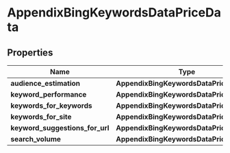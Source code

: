 # AppendixBingKeywordsDataPriceData


## Properties

| Name | Type | Description | Notes |
|------------ | ------------- | ------------- | -------------|
**audience_estimation** | **AppendixBingKeywordsDataPriceDataInfo** |  |[optional]|
**keyword_performance** | **AppendixBingKeywordsDataPriceDataInfo** |  |[optional]|
**keywords_for_keywords** | **AppendixBingKeywordsDataPriceDataInfo** |  |[optional]|
**keywords_for_site** | **AppendixBingKeywordsDataPriceDataInfo** |  |[optional]|
**keyword_suggestions_for_url** | **AppendixBingKeywordsDataPriceDataInfo** |  |[optional]|
**search_volume** | **AppendixBingKeywordsDataPriceDataInfo** |  |[optional]|